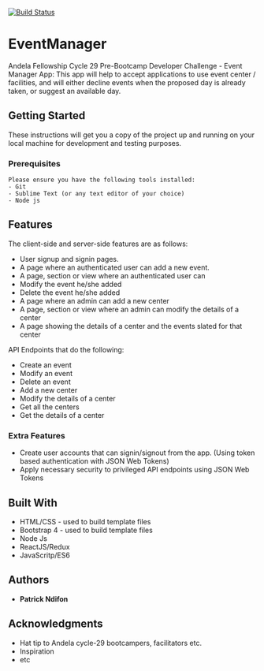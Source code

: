 [![Build Status](https://travis-ci.org/pmndifon/EventManager.svg?branch=feature%2Fapi)](https://travis-ci.org/pmndifon/EventManager)

# EventManager
Andela Fellowship Cycle 29 Pre-Bootcamp Developer Challenge - Event Manager App: This app will help to accept applications to use event center / facilities, and will either decline events when the proposed day is already taken, or suggest an available day.

## Getting Started

These instructions will get you a copy of the project up and running on your local machine for development and testing purposes.

### Prerequisites

```
Please ensure you have the following tools installed:
- Git
- Sublime Text (or any text editor of your choice)
- Node js
```

## Features

The client-side and server-side features are as follows:
- User signup and signin pages.
- A page where an authenticated user can add a new event.
- A page, section or view where an authenticated user can
- Modify the event he/she added
- Delete the event he/she added
- A page where an admin can add a new center
- A page, section or view where an admin can modify the details of a center
- A page showing the details of a center and the events slated for that center

API Endpoints that do the following: 
- Create an event
- Modify an event
 - Delete an event
- Add a new center
- Modify the details of a center
- Get all the centers
- Get the details of a center

### Extra Features
- Create user accounts that can signin/signout from the app. (Using token based authentication with JSON Web Tokens)
- Apply necessary security to privileged API endpoints using JSON Web Tokens

## Built With

* HTML/CSS - used to build template files
* Bootstrap 4 - used to build template files
* Node Js
* ReactJS/Redux
* JavaScritp/ES6

## Authors

* **Patrick Ndifon**

## Acknowledgments

* Hat tip to Andela cycle-29 bootcampers, facilitators etc.
* Inspiration
* etc
